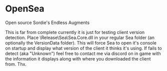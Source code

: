 # OpenSea
 Open source Sordie's Endless Augments
 
  This is far from complete currently it is just for testing client version detection.
  Place \Release\Sea\Sea.Core.dll in your regular Sea folder (an optionally the VersionData folder).
  This will force Sea to open it's console on startup and display what version of the client it thinks it's using.
  If fails to detect (aka "Unknown") feel free to contact me via discord on in game with the information it displays along with where you downloaded the client from.
  Thx.
  